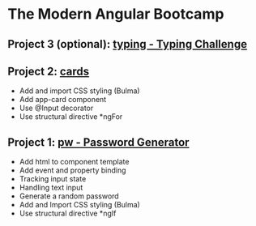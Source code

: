 # The Modern Angular Bootcamp

## Project 3 (optional): [typing - Typing Challenge](typing) 

## Project 2: [cards](cards)

* Add and import CSS styling (Bulma)
* Add app-card component
* Use @Input decorator
* Use structural directive \*ngFor


## Project 1: [pw - Password Generator](pw)

* Add html to component template
* Add event and property binding
* Tracking input state
* Handling text input
* Generate a random password
* Add and Import CSS styling (Bulma)
* Use structural directive \*ngIf

